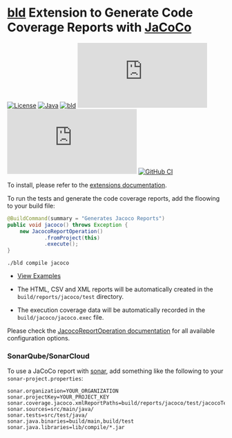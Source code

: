 # [bld](https://rife2.com/bld) Extension to Generate Code Coverage Reports with [JaCoCo](https://www.eclemma.org/jacoco/)


[![License](https://img.shields.io/badge/license-Apache%20License%202.0-blue.svg)](https://opensource.org/licenses/Apache-2.0)
[![Java](https://img.shields.io/badge/java-17%2B-blue)](https://www.oracle.com/java/technologies/javase/jdk17-archive-downloads.html)
[![bld](https://img.shields.io/badge/1.9.1-FA9052?label=bld&labelColor=2392FF)](https://rife2.com/bld)
[![Release](https://flat.badgen.net/maven/v/metadata-url/repo.rife2.com/releases/com/uwyn/rife2/bld-jacoco-report/maven-metadata.xml?color=blue)](https://repo.rife2.com/#/releases/com/uwyn/rife2/bld-jacoco-report)
[![Snapshot](https://flat.badgen.net/maven/v/metadata-url/repo.rife2.com/snapshots/com/uwyn/rife2/bld-jacoco-report/maven-metadata.xml?label=snapshot)](https://repo.rife2.com/#/snapshots/com/uwyn/rife2/bld-jacoco-report)
[![GitHub CI](https://github.com/rife2/bld-jacoco-report/actions/workflows/bld.yml/badge.svg)](https://github.com/rife2/bld-jacoco-report/actions/workflows/bld.yml)

To install, please refer to the [extensions documentation](https://github.com/rife2/bld/wiki/Extensions).

To run the tests and generate the code coverage reports, add the floowing to your build file:

```java
@BuildCommand(summary = "Generates Jacoco Reports")
public void jacoco() throws Exception {
    new JacocoReportOperation()
            .fromProject(this)
            .execute();
}
```

```console
./bld compile jacoco
```

- [View Examples](https://github.com/rife2/bld-jacoco-report/tree/master/examples)

- The HTML, CSV and XML reports will be automatically created in the `build/reports/jacoco/test` directory.
- The execution coverage data will be automatically recorded in the `build/jacoco/jacoco.exec` file.

Please check the [JacocoReportOperation documentation](https://rife2.github.io/bld-jacoco-report/rife/bld/extension/JacocoReportOperation.html#method-summary) for all available configuration options.

### SonarQube/SonarCloud

To use a JaCoCo report with [sonar](https://www.sonarsource.com/), add something like the following to your `sonar-project.properties`:

```properties
sonar.organization=YOUR_ORGANIZATION
sonar.projectKey=YOUR_PROJECT_KEY
sonar.coverage.jacoco.xmlReportPaths=build/reports/jacoco/test/jacocoTestReport.xml
sonar.sources=src/main/java/
sonar.tests=src/test/java/
sonar.java.binaries=build/main,build/test
sonar.java.libraries=lib/compile/*.jar
```
